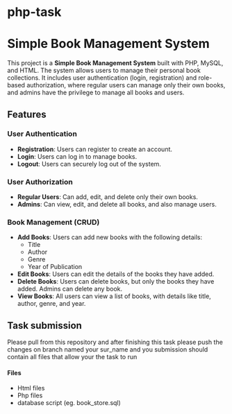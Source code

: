 # php-task
# Simple Book Management System

This project is a **Simple Book Management System** built with PHP, MySQL, and HTML. The system allows users to manage their personal book collections. It includes user authentication (login, registration) and role-based authorization, where regular users can manage only their own books, and admins have the privilege to manage all books and users.

## Features

### User Authentication
- **Registration**: Users can register to create an account.
- **Login**: Users can log in to manage books.
- **Logout**: Users can securely log out of the system.

### User Authorization
- **Regular Users**: Can add, edit, and delete only their own books.
- **Admins**: Can view, edit, and delete all books, and also manage users.

### Book Management (CRUD)
- **Add Books**: Users can add new books with the following details:
  - Title
  - Author
  - Genre
  - Year of Publication
- **Edit Books**: Users can edit the details of the books they have added.
- **Delete Books**: Users can delete books, but only the books they have added. Admins can delete any book.
- **View Books**: All users can view a list of books, with details like title, author, genre, and year.

## Task submission

Please pull from this repository and after finishing this task please push the changes on branch named your sur_name and you submission should contain all files that allow your the task to run
#### Files
- Html files
- Php files
- database script (eg. book_store.sql)
